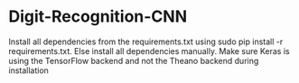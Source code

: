 # Digit-Recognition-CNN

Install all dependencies from the requirements.txt using sudo pip install -r requirements.txt.
Else install all dependencies manually. 
Make sure Keras is using the TensorFlow backend and not the Theano backend during installation

